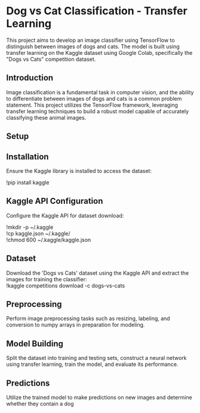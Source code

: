 # Dog vs Cat Classification - Transfer Learning

This project aims to develop an image classifier using TensorFlow to distinguish between images of dogs and cats. The model is built using transfer learning on the Kaggle dataset using Google Colab, specifically the "Dogs vs Cats" competition dataset.

## Introduction
Image classification is a fundamental task in computer vision, and the ability to differentiate between images of dogs and cats is a common problem statement. This project utilizes the TensorFlow framework, leveraging transfer learning techniques to build a robust model capable of accurately classifying these animal images.

## Setup
## Installation
Ensure the Kaggle library is installed to access the dataset:

!pip install kaggle

## Kaggle API Configuration
Configure the Kaggle API for dataset download:

!mkdir -p ~/.kaggle <br />
!cp kaggle.json ~/.kaggle/ <br />
!chmod 600 ~/.kaggle/kaggle.json

## Dataset

Download the 'Dogs vs Cats' dataset using the Kaggle API and extract the images for training the classifier: <br />
!kaggle competitions download -c dogs-vs-cats


## Preprocessing

Perform image preprocessing tasks such as resizing, labeling, and conversion to numpy arrays in preparation for modeling.

## Model Building

Split the dataset into training and testing sets, construct a neural network using transfer learning, train the model, and evaluate its performance.

## Predictions

Utilize the trained model to make predictions on new images and determine whether they contain a dog

